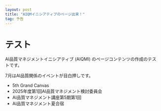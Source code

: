 ```yaml
---
layout: post
title: "AIQMイニシアティブのページ出来！"
tag: 予告
---
```

# テスト

AI品質マネジメントイニシアティブ (AIQMI) のページコンテンツの作成のテストです。

7月はAI品質関係のイベントが目白押しです。
- 5th Grand Canvas
- 2025年度第1回AI品質マネジメント検討委員会
- AI品質マネジメント講座第5期第1回
- AI品質マネジメント夏合宿
